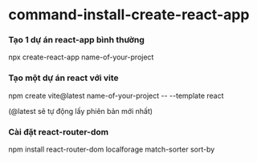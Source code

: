 # command-install-create-react-app

### Tạo 1 dự án react-app bình thường
npx create-react-app name-of-your-project

### Tạo một dự án react với vite
npm create vite@latest name-of-your-project -- --template react

(@latest sẽ tự động lấy phiên bản mới nhất)

### Cài đặt react-router-dom
npm install react-router-dom localforage match-sorter sort-by
